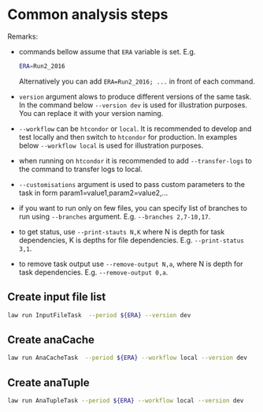 # Common analysis steps

Remarks:

- commands bellow assume that `ERA` variable is set. E.g.
    ```sh
    ERA=Run2_2016
    ```
    Alternatively you can add `ERA=Run2_2016; ...` in front of each command.

- `version` argument alows to produce different versions of the same task. In the command below `--version dev` is used for illustration purposes. You can replace it with your version naming.
- `--workflow` can be `htcondor` or `local`. It is recommended to develop and test locally and then switch to `htcondor` for production. In examples below `--workflow local` is used for illustration purposes.
- when running on `htcondor` it is recommended to add `--transfer-logs` to the command to transfer logs to local.
- `--customisations` argument is used to pass custom parameters to the task in form param1=value1,param2=value2,...
- if you want to run only on few files, you can specify list of branches to run using `--branches` argument. E.g. `--branches 2,7-10,17`.
- to get status, use `--print-stauts N,K` where N is depth for task dependencies, K is depths for file dependencies. E.g. `--print-status 3,1`.
- to remove task output use `--remove-output N,a`, where N is depth for task dependencies. E.g. `--remove-output 0,a`.

## Create input file list

```sh
law run InputFileTask  --period ${ERA} --version dev
```

## Create anaCache

```sh
law run AnaCacheTask  --period ${ERA} --workflow local --version dev
```

## Create anaTuple

```sh
law run AnaTupleTask --period ${ERA} --workflow local --version dev
```

